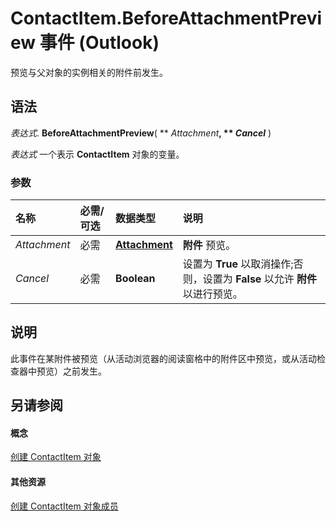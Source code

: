 
# ContactItem.BeforeAttachmentPreview 事件 (Outlook)

预览与父对象的实例相关的附件前发生。


## 语法

 _表达式_. **BeforeAttachmentPreview**( ** _Attachment_**, ** _Cancel_** )

 _表达式_ 一个表示 **ContactItem** 对象的变量。


### 参数



|**名称**|**必需/可选**|**数据类型**|**说明**|
|:-----|:-----|:-----|:-----|
| _Attachment_|必需|**[Attachment](3e11582b-ac90-0948-bc37-506570bb287b.md)**|**附件** 预览。|
| _Cancel_|必需|**Boolean**|设置为 **True** 以取消操作;否则，设置为 **False** 以允许 **附件** 以进行预览。|

## 说明

此事件在某附件被预览（从活动浏览器的阅读窗格中的附件区中预览，或从活动检查器中预览）之前发生。


## 另请参阅


#### 概念


[创建 ContactItem 对象](8e32093c-a678-f1fd-3f35-c2d8994d166f.md)
#### 其他资源


[创建 ContactItem 对象成员](a8b13369-4c87-02aa-e62a-1f3067e559fa.md)